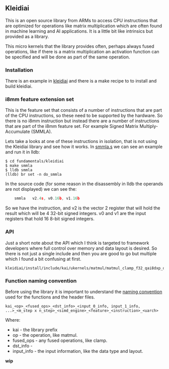 ## Kleidiai
This is an open source library from ARMs to access CPU instructions that are optimized
for operations like matrix multiplication which are often found in machine learning and
AI applications. It is a little bit like intrinsics but provided as a library.

This micro kernels that the library provides often, perhaps always fused operations, like
if there is a matrix multiplication an activation function can be specified and will be
done as part of the same operation.

### Installation
There is an example in [kleidiai](../fundamentals/kleidiai) and there is a make recipe to
to install and build kleidiai.

### i8mm feature extension set
This is the feature set that consists of a number of instructions that are part of the CPU
instructions, so these need to be supported by the hardware. So there is no i8mm instruction
but instead there are a number of instructions that are part of the i8mm feature set.
For example Signed Matrix Multiply-Accumulate (SMMLA).

Lets take a looks at one of these instructions in isolation, that is not using the Kleidiai
library and see how it works. In [smmla.s](../fundamentals/kleidiai/src/smmla.s) we can see
an example and run it in lldb:
```console
$ cd fundamentals/kleidiai
$ make smmla
$ lldb smmla
(lldb) br set -n do_smmla
```
In the source code (for some reason in the disassembly in lldb the operands are not displayed)
we can see the:
```asm
    smmla   v2.4s, v0.16b, v1.16b
```
So we have the instruction, and v2 is the vector 2 register that will hold the result which will
be 4 32-bit signed integers. v0 and v1 are the input registers that hold 16 8-bit signed integers.


### API
Just a short note about the API which I think is targeted to framework developers where
full control over memory and data layout is desired. So there is not just a single include
and then you are good to go but multiple which I found a bit confusing at first.

```console
kleidiai/install/include/kai/ukernels/matmul/matmul_clamp_f32_qai8dxp_qsi4cxp/kai_matmul_clamp_f32_qai8dxp4x8_qsi4cxp8x8_8x8x32_neon_i8mm.h
```

### Function naming convention
Before using the library it is important to understand the [naming convention] used for the
functions and the header files.

```
kai_<op>_<fused_ops>_<dst_info>_<input_0_info, input_1_info, ...>_<m_step x n_step>_<simd_engine>_<feature>_<instruction>_<uarch>
```
Where:
* kai - the library prefix
* op - the operation, like matmul.
* fused_ops - any fused operations, like clamp.
* dst_info - 
* input_info - the input information, like the data type and layout.

__wip__

[naming convention]: https://gitlab.arm.com/kleidi/kleidiai/-/blob/main/kai/ukernels/matmul/README.md#micro-kernel-naming


